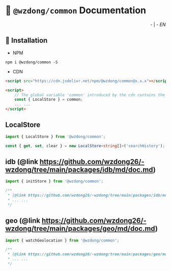 # 📖 `@wzdong/common` Documentation

<p align="right">
    <!-- <a href="https://github.com/wzdong26/-wzdong/tree/main/packages/common/md/document_zh.md">中文</a> -->
    - | -
    <i>EN</i> 
</p>

## 🔨 Installation

-   NPM

```
npm i @wzdong/common -S
```

-   CDN

```html
<script src="https://cdn.jsdelivr.net/npm/@wzdong/common@x.x.x"></script>

<script>
    // The global variable 'common' introduced by the cdn contains the functions you need.
    const { LocalStore } = common;
    ... ...
</script>
```

## LocalStore

```typescript
import { LocalStore } from '@wzdong/common';

const { get, set, clear } = new LocalStore<string[]>('searchHistory');
```

## idb (@link https://github.com/wzdong26/-wzdong/tree/main/packages/idb/md/doc.md)

```typescript
import { initStore } from '@wzdong/common';

/**
 * {@link https://github.com/wzdong26/-wzdong/tree/main/packages/idb/md/doc.md}
 * ... ...
 */
```

## geo (@link https://github.com/wzdong26/-wzdong/tree/main/packages/geo/md/doc.md)

```typescript
import { watchGeolocation } from '@wzdong/common';

/**
 * {@link https://github.com/wzdong26/-wzdong/tree/main/packages/geo/md/doc.md}
 * ... ...
 */
```
